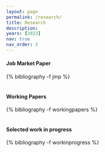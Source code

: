 ```yaml
---
layout: page
permalink: /research/
title: Research
description:
years: [2023]
nav: true
nav_order: 2
---
```

#### Job Market Paper
<div class="publications">
    {% bibliography -f jmp %}
</div>

<br>

#### Working Papers
<div class="publications">
    {% bibliography -f workingpapers %}
</div>

<br>

#### Selected work in progress
<div class="unpublished">
    {% bibliography -f workinprogress %}
</div>
